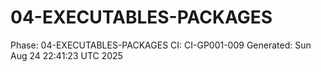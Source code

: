 # 04-EXECUTABLES-PACKAGES
Phase: 04-EXECUTABLES-PACKAGES
CI: CI-GP001-009
Generated: Sun Aug 24 22:41:23 UTC 2025
